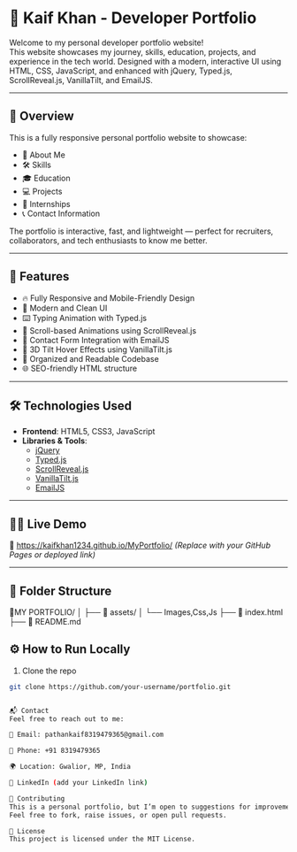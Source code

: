# 💼 Kaif Khan - Developer Portfolio

Welcome to my personal developer portfolio website!  
This website showcases my journey, skills, education, projects, and experience in the tech world. Designed with a modern, interactive UI using HTML, CSS, JavaScript, and enhanced with jQuery, Typed.js, ScrollReveal.js, VanillaTilt, and EmailJS.

---

## 📌 Overview

This is a fully responsive personal portfolio website to showcase:

- 👤 About Me  
- 🛠️ Skills  
- 🎓 Education  
- 💻 Projects  
- 📑 Internships  
- 📞 Contact Information  

The portfolio is interactive, fast, and lightweight — perfect for recruiters, collaborators, and tech enthusiasts to know me better.

---

## 🚀 Features

- 🔥 Fully Responsive and Mobile-Friendly Design  
- 🎨 Modern and Clean UI  
- ⌨️ Typing Animation with Typed.js  
- 👀 Scroll-based Animations using ScrollReveal.js  
- 💌 Contact Form Integration with EmailJS  
- 💫 3D Tilt Hover Effects using VanillaTilt.js  
- 📜 Organized and Readable Codebase  
- 🌐 SEO-friendly HTML structure

---

## 🛠️ Technologies Used

- **Frontend**: HTML5, CSS3, JavaScript  
- **Libraries & Tools**:  
  - [jQuery](https://jquery.com/)  
  - [Typed.js](https://mattboldt.com/demos/typed-js/)  
  - [ScrollReveal.js](https://scrollrevealjs.org/)  
  - [VanillaTilt.js](https://micku7zu.github.io/vanilla-tilt.js/)  
  - [EmailJS](https://www.emailjs.com/)

---

## 🧑‍💻 Live Demo

🚀 https://kaifkhan1234.github.io/MyPortfolio/
*(Replace with your GitHub Pages or deployed link)*

---

## 📂 Folder Structure
📁MY PORTFOLIO/
│
 ├── 📁 assets/
 │ └── Images,Css,Js
├── 📄 index.html
├── 📄 README.md

## ⚙️ How to Run Locally

1. Clone the repo  
```bash
git clone https://github.com/your-username/portfolio.git


📬 Contact
Feel free to reach out to me:

📧 Email: pathankaif8319479365@gmail.com

📱 Phone: +91 8319479365

🌍 Location: Gwalior, MP, India

🔗 LinkedIn (add your LinkedIn link)

🤝 Contributing
This is a personal portfolio, but I’m open to suggestions for improvement.
Feel free to fork, raise issues, or open pull requests.

📄 License
This project is licensed under the MIT License.
